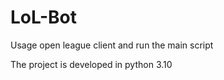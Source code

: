 # LoL-Bot
Usage open league client and run the main script 

The project is developed in python 3.10
